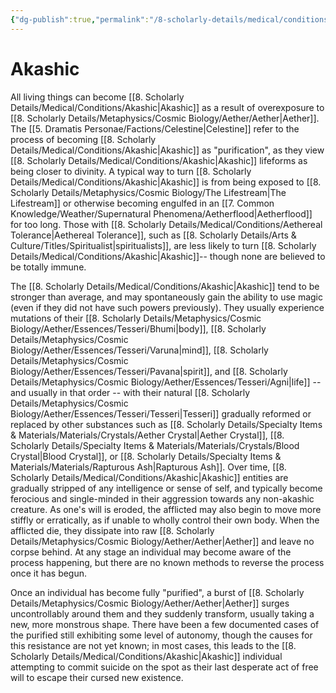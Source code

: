 ```yaml
---
{"dg-publish":true,"permalink":"/8-scholarly-details/medical/conditions/akashic/","noteIcon":""}
---
```


# Akashic

All living things can become [[8. Scholarly Details/Medical/Conditions/Akashic\|Akashic]] as a result of overexposure to [[8. Scholarly Details/Metaphysics/Cosmic Biology/Aether/Aether\|Aether]]. The [[5. Dramatis Personae/Factions/Celestine\|Celestine]] refer to the process of becoming [[8. Scholarly Details/Medical/Conditions/Akashic\|Akashic]] as "purification", as they view [[8. Scholarly Details/Medical/Conditions/Akashic\|Akashic]] lifeforms as being closer to divinity. A typical way to turn [[8. Scholarly Details/Medical/Conditions/Akashic\|Akashic]] is from being exposed to [[8. Scholarly Details/Metaphysics/Cosmic Biology/The Lifestream\|The Lifestream]] or otherwise becoming engulfed in an [[7. Common Knowledge/Weather/Supernatural Phenomena/Aetherflood\|Aetherflood]] for too long. Those with [[8. Scholarly Details/Medical/Conditions/Aethereal Tolerance\|Aethereal Tolerance]], such as [[8. Scholarly Details/Arts & Culture/Titles/Spiritualist\|spiritualists]], are less likely to turn [[8. Scholarly Details/Medical/Conditions/Akashic\|Akashic]]-- though none are believed to be totally immune.   

The [[8. Scholarly Details/Medical/Conditions/Akashic\|Akashic]] tend to be stronger than average, and may spontaneously gain the ability to use magic (even if they did not have such powers previously). They usually experience mutations of their [[8. Scholarly Details/Metaphysics/Cosmic Biology/Aether/Essences/Tesseri/Bhumi\|body]], [[8. Scholarly Details/Metaphysics/Cosmic Biology/Aether/Essences/Tesseri/Varuna\|mind]], [[8. Scholarly Details/Metaphysics/Cosmic Biology/Aether/Essences/Tesseri/Pavana\|spirit]], and [[8. Scholarly Details/Metaphysics/Cosmic Biology/Aether/Essences/Tesseri/Agni\|life]] -- and usually in that order -- with their natural [[8. Scholarly Details/Metaphysics/Cosmic Biology/Aether/Essences/Tesseri/Tesseri\|Tesseri]] gradually reformed or replaced by other substances such as [[8. Scholarly Details/Specialty Items & Materials/Materials/Crystals/Aether Crystal\|Aether Crystal]], [[8. Scholarly Details/Specialty Items & Materials/Materials/Crystals/Blood Crystal\|Blood Crystal]], or [[8. Scholarly Details/Specialty Items & Materials/Materials/Rapturous Ash\|Rapturous Ash]]. Over time, [[8. Scholarly Details/Medical/Conditions/Akashic\|Akashic]] entities are gradually stripped of any intelligence or sense of self, and typically become ferocious and single-minded in their aggression towards any non-akashic creature. As one's will is eroded, the afflicted may also begin to move more stiffly or erratically, as if unable to wholly control their own body. When the afflicted die, they dissipate into raw [[8. Scholarly Details/Metaphysics/Cosmic Biology/Aether/Aether\|Aether]] and leave no corpse behind. At any stage an individual may become aware of the process happening, but there are no known methods to reverse the process once it has begun. 

Once an individual has become fully "purified", a burst of [[8. Scholarly Details/Metaphysics/Cosmic Biology/Aether/Aether\|Aether]] surges uncontrollably around them and they suddenly transform, usually taking a new, more monstrous shape. There have been a few documented cases of the purified still exhibiting some level of autonomy, though the causes for this resistance are not yet known; in most cases, this leads to the [[8. Scholarly Details/Medical/Conditions/Akashic\|Akashic]] individual attempting to commit suicide on the spot as their last desperate act of free will to escape their cursed new existence. 


